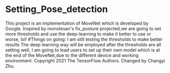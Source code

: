 # Setting_Pose_detection
This project is an implementation of MoveNet which is developed by Google. Inspired by monolesan's fix_posture projected,we are going to set more thresholds and use the deep-learning to make it better to use or worse, lol! 
#Things on going:
I am still testing the thresholds to make better results
The deep learning way will be employed after the thresholds are all setting well, I am going to lead users to set up their own model which is at the end of the MoveNet,due to the different device and working environment.
Copyright 2021 The TensorFlow Authors.
Changed by Changyi Zhu.
